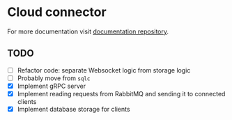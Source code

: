 # Cloud connector

For more documentation visit [documentation repository](https://github.com/zarinit-routers/docs).

## TODO

- [ ] Refactor code: separate Websocket logic from storage logic
- [ ] Probably move from `sqlc`
- [X] Implement gRPC server
- [X] Implement reading requests from RabbitMQ and sending it to connected clients
- [X] Implement database storage for clients
